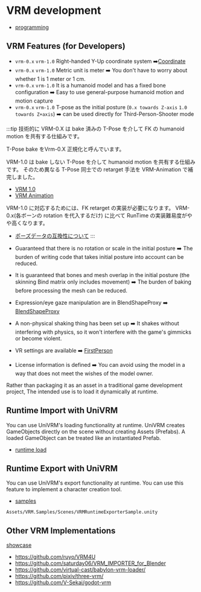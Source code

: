 # VRM development

- [programming](/api/)

## VRM Features (for Developers)

- `vrm-0.x` `vrm-1.0` Right-handed Y-Up coordinate system ➡️[Coordinate](/api/coordinate)
- `vrm-0.x` `vrm-1.0` Metric unit is meter ➡️ You don't have to worry about whether 1 is 1 meter or 1 cm.
- `vrm-0.x` `vrm-1.0` It is a humanoid model and has a fixed bone configuration ➡️ Easy to use general-purpose humanoid motion and motion capture
- `vrm-0.x` `vrm-1.0` T-pose as the initial posture (`0.x towards Z-axis` `1.0 towards Z+axis`) ➡️ can be used directly for Third-Person-Shooter mode

:::tip
技術的に VRM-0.X は bake 済みの T-Pose を介して FK の humanoid motion を共有する仕組みです。

T-Pose bake をVrm-0.X 正規化と呼んでいます。

VRM-1.0 は bake しない T-Pose を介して humanoid motion を共有する仕組みです。
そのため異なる T-Pose 同士での retarget 手法を VRM-Animation で補完しました。

- [VRM 1.0](/vrm1)
- [VRM Animation](/vrma)

VRM-1.0 に対応するためには、FK retarget の実装が必要になります。
VRM-0.x(各ボーンの rotation を代入するだけ) に比べて RunTime の実装難易度がやや高くなります。

- [ポーズデータの互換性について](https://github.com/vrm-c/vrm-specification/blob/master/specification/VRMC_vrm_animation-1.0/how_to_transform_human_pose.ja.md)
:::

- Guaranteed that there is no rotation or scale in the initial posture ➡️ The burden of writing code that takes initial posture into account can be reduced.
- It is guaranteed that bones and mesh overlap in the initial posture (the skinning Bind matrix only includes movement) ➡️ The burden of baking before processing the mesh can be reduced.
- Expression/eye gaze manipulation are in BlendShapeProxy ➡️ [BlendShapeProxy](/api/0_58_blendshape)
- A non-physical shaking thing has been set up ➡️ It shakes without interfering with physics, so it won't interfere with the game's gimmicks or become violent.
- VR settings are available ➡️ [FirstPerson](/api/firstperson)
- License information is defined ➡️ You can avoid using the model in a way that does not meet the wishes of the model owner.

Rather than packaging it as an asset in a traditional game development project,
The intended use is to load it dynamically at runtime.

## Runtime Import with UniVRM

You can use UniVRM's loading functionality at runtime. UniVRM creates GameObjects directly on the scene without creating Assets (Prefabs). A loaded GameObject can be treated like an instantiated Prefab.

- [runtime load](/api/runtime-import)

## Runtime Export with UniVRM

You can use UniVRM's export functionality at runtime.
You can use this feature to implement a character creation tool.

- [samples](/api/sample/)

`Assets/VRM.Samples/Scenes/VRMRuntimeExporterSample.unity`

## Other VRM Implementations

[showcase](/showcase/?flags=8)

- https://github.com/ruyo/VRM4U
- https://github.com/saturday06/VRM_IMPORTER_for_Blender
- https://github.com/virtual-cast/babylon-vrm-loader/
- https://github.com/pixiv/three-vrm/
- https://github.com/V-Sekai/godot-vrm
